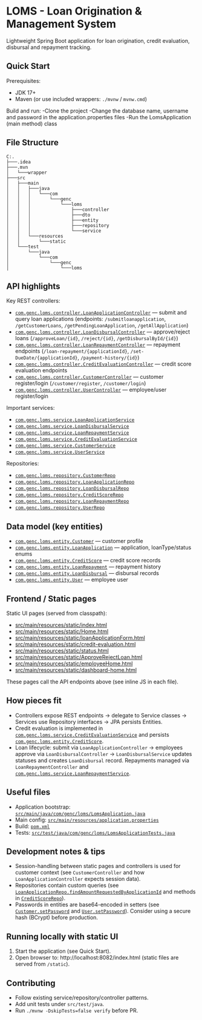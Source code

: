 
# LOMS - Loan Origination & Management System

Lightweight Spring Boot application for loan origination, credit evaluation, disbursal and repayment tracking.

## Quick Start

Prerequisites:
- JDK 17+
- Maven (or use included wrappers: `./mvnw` / `mvnw.cmd`)

Build and run:
-Clone the project
-Change the database name, username and password in the application.properties files 
-Run the LomsApplication (main method) class

## File Structure
```
C:.
├───.idea
├───.mvn
│   └───wrapper
├───src
│   ├───main
│   │   ├───java
│   │   │   └───com
│   │   │       └───genc
│   │   │           └───loms
│   │   │               ├───controller
│   │   │               ├───dto
│   │   │               ├───entity
│   │   │               ├───repository
│   │   │               └───service
│   │   └───resources
│   │       └───static
│   └───test
│       └───java
│           └───com
│               └───genc
│                   └───loms
```



## API highlights

Key REST controllers:
- [`com.genc.loms.controller.LoanApplicationController`](src/main/java/com/genc/loms/controller/LoanApplicationController.java) — submit and query loan applications (endpoints: `/submitloanapplication`, `/getCustomerLoans`, `/getPendingLoanApplication`, `/getAllApplication`)
- [`com.genc.loms.controller.LoanDisbursalController`](src/main/java/com/genc/loms/controller/LoanDisbursalController.java) — approve/reject loans (`/approveLoan/{id}`, `/reject/{id}`, `/getDisbursalById/{id}`)
- [`com.genc.loms.controller.LoanRepaymentController`](src/main/java/com/genc/loms/controller/LoanRepaymentController.java) — repayment endpoints (`/loan-repayment/{applicationId}`, `/set-DueDate/{applicationId}`, `/payment-history/{id}`)
- [`com.genc.loms.controller.CreditEvaluationController`](src/main/java/com/genc/loms/controller/CreditEvaluationController.java) — credit score evaluation endpoints
- [`com.genc.loms.controller.CustomerController`](src/main/java/com/genc/loms/controller/CustomerController.java) — customer register/login (`/customer/register`, `/customer/login`)
- [`com.genc.loms.controller.UserController`](src/main/java/com/genc/loms/controller/UserController.java) — employee/user register/login

Important services:
- [`com.genc.loms.service.LoanApplicationService`](src/main/java/com/genc/loms/service/LoanApplicationService.java)
- [`com.genc.loms.service.LoanDisbursalService`](src/main/java/com/genc/loms/service/LoanDisbursalService.java)
- [`com.genc.loms.service.LoanRepaymentService`](src/main/java/com/genc/loms/service/LoanRepaymentService.java)
- [`com.genc.loms.service.CreditEvaluationService`](src/main/java/com/genc/loms/service/CreditEvaluationService.java)
- [`com.genc.loms.service.CustomerService`](src/main/java/com/genc/loms/service/CustomerService.java)
- [`com.genc.loms.service.UserService`](src/main/java/com/genc/loms/service/UserService.java)

Repositories:
- [`com.genc.loms.repository.CustomerRepo`](src/main/java/com/genc/loms/repository/CustomerRepo.java)
- [`com.genc.loms.repository.LoanApplicationRepo`](src/main/java/com/genc/loms/repository/LoanApplicationRepo.java)
- [`com.genc.loms.repository.LoanDisbursalRepo`](src/main/java/com/genc/loms/repository/LoanDisbursalRepo.java)
- [`com.genc.loms.repository.CreditScoreRepo`](src/main/java/com/genc/loms/repository/CreditScoreRepo.java)
- [`com.genc.loms.repository.LoanRepaymentRepo`](src/main/java/com/genc/loms/repository/LoanRepaymentRepo.java)
- [`com.genc.loms.repository.UserRepo`](src/main/java/com/genc/loms/repository/UserRepo.java)

## Data model (key entities)

- [`com.genc.loms.entity.Customer`](src/main/java/com/genc/loms/entity/Customer.java) — customer profile
- [`com.genc.loms.entity.LoanApplication`](src/main/java/com/genc/loms/entity/LoanApplication.java) — application, loanType/status enums
- [`com.genc.loms.entity.CreditScore`](src/main/java/com/genc/loms/entity/CreditScore.java) — credit score records
- [`com.genc.loms.entity.LoanRepayment`](src/main/java/com/genc/loms/entity/LoanRepayment.java) — repayment history
- [`com.genc.loms.entity.LoanDisbursal`](src/main/java/com/genc/loms/entity/LoanDisbursal.java) — disbursal records
- [`com.genc.loms.entity.User`](src/main/java/com/genc/loms/entity/User.java) — employee user

## Frontend / Static pages

Static UI pages (served from classpath):
- [src/main/resources/static/index.html](src/main/resources/static/index.html)
- [src/main/resources/static/Home.html](src/main/resources/static/Home.html)
- [src/main/resources/static/loanApplicationForm.html](src/main/resources/static/loanApplicationForm.html)
- [src/main/resources/static/credit-evaluation.html](src/main/resources/static/credit-evaluation.html)
- [src/main/resources/static/status.html](src/main/resources/static/status.html)
- [src/main/resources/static/ApproveRejectLoan.html](src/main/resources/static/ApproveRejectLoan.html)
- [src/main/resources/static/employeeHome.html](src/main/resources/static/employeeHome.html)
- [src/main/resources/static/dashboard-home.html](src/main/resources/static/dashboard-home.html)

These pages call the API endpoints above (see inline JS in each file).

## How pieces fit

- Controllers expose REST endpoints -> delegate to Service classes -> Services use Repository interfaces -> JPA persists Entities.
- Credit evaluation is implemented in [`com.genc.loms.service.CreditEvaluationService`](src/main/java/com/genc/loms/service/CreditEvaluationService.java) and persists [`com.genc.loms.entity.CreditScore`](src/main/java/com/genc/loms/entity/CreditScore.java).
- Loan lifecycle: submit via `LoanApplicationController` -> employees approve via `LoanDisbursalController` -> `LoanDisbursalService` updates statuses and creates `LoanDisbursal` record. Repayments managed via `LoanRepaymentController` and [`com.genc.loms.service.LoanRepaymentService`](src/main/java/com/genc/loms/service/LoanRepaymentService.java).

## Useful files

- Application bootstrap: [`src/main/java/com/genc/loms/LomsApplication.java`](src/main/java/com/genc/loms/LomsApplication.java)
- Main config: [`src/main/resources/application.properties`](src/main/resources/application.properties)
- Build: [`pom.xml`](pom.xml)
- Tests: [`src/test/java/com/genc/loms/LomsApplicationTests.java`](src/test/java/com/genc/loms/LomsApplicationTests.java)

## Development notes & tips

- Session-handling between static pages and controllers is used for customer context (see `CustomerController` and how `LoanApplicationController` expects session data).
- Repositories contain custom queries (see [`LoanApplicationRepo.findAmountRequestedByApplicationId`](src/main/java/com/genc/loms/repository/LoanApplicationRepo.java) and methods in [`CreditScoreRepo`](src/main/java/com/genc/loms/repository/CreditScoreRepo.java)).
- Passwords in entities are base64-encoded in setters (see [`Customer.setPassword`](src/main/java/com/genc/loms/entity/Customer.java) and [`User.setPassword`](src/main/java/com/genc/loms/entity/User.java)). Consider using a secure hash (BCrypt) before production.

## Running locally with static UI

1. Start the application (see Quick Start).
2. Open browser to: http://localhost:8082/index.html (static files are served from `/static`).

## Contributing

- Follow existing service/repository/controller patterns.
- Add unit tests under `src/test/java`.
- Run `./mvnw -DskipTests=false verify` before PR.


